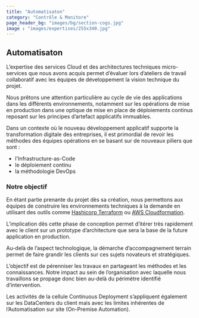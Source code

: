 ```yaml
---
title: "Automatisaton"
category: "Contrôle & Monitore"
page_header_bg: "images/bg/section-cogs.jpg"
image : "images/expertises/255x340.jpg"
---
```



## Automatisaton

L’expertise des services Cloud et des architectures techniques micro-services que nous avons acquis permet d’évaluer lors d’ateliers de travail collaboratif avec les équipes de développement la vision technique du projet.

Nous prêtons une attention particulière au cycle de vie des applications dans les différents environnements, notamment sur les opérations de mise en production dans une optique de mise en place de déploiements continus reposant sur les principes d’artefact applicatifs immuables.

Dans un contexte où le nouveau développement applicatif supporte la transformation digitale des entreprises, il est primordial de revoir les méthodes des équipes opérations en se basant sur de nouveaux piliers que sont :

- l'Infrastructure-as-Code
- le déploiement continu
- la méthodologie DevOps

### Notre objectif

En étant partie prenante du projet dès sa création, nous permettons aux équipes de construire les environnements techniques à la demande en utilisant des outils comme [Hashicorp Terraform](https://www.terraform.io/) ou [AWS Cloudformation](https://aws.amazon.com/cloudformation/).

L’implication dès cette phase de conception permet d’itérer très rapidement avec le client sur un prototype d’architecture que sera la base de la future application en production.

Au-delà de l’aspect technologique, la démarche d’accompagnement terrain permet de faire grandir les clients sur ces sujets novateurs et stratégiques.

L’objectif est de pérenniser les travaux en partageant les méthodes et les connaissances. Notre impact au sein de l’organisation avec laquelle nous travaillons se propage donc bien au-delà du périmètre identifié d’intervention.

Les activités de la cellule Continuous Deployment s’appliquent également sur les DataCenters du client mais avec les limites inhérentes de l’Automatisation sur site (On-Premise Automation).
